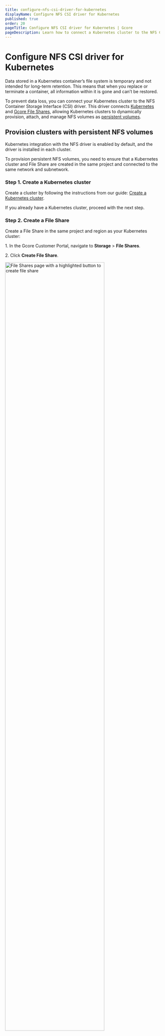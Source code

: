 ```yaml
---
title: configure-nfs-csi-driver-for-kubernetes
displayName: Configure NFS CSI driver for Kubernetes
published: true
order: 20
pageTitle: Configure NFS CSI driver for Kubernetes | Gcore
pageDescription: Learn how to connect a Kubernetes cluster to the NFS Container Storage Interface (CSI) driver and manage NFS volumes as persistent volumes. 
---
```

# Configure NFS CSI driver for Kubernetes 

Data stored in a Kubernetes container’s file system is temporary and not intended for long-term retention. This means that when you replace or terminate a container, all information within it is gone and can’t be restored. 

To prevent data loss, you can connect your Kubernetes cluster to the NFS Container Storage Interface (CSI) driver. This driver connects <a href="https://gcore.com/docs/cloud/kubernetes/about-gcore-kubernetes" target="_blank">Kubernetes</a> and <a href="https://gcore.com/docs/cloud/file-shares/about-file-shares" target="_blank">Gcore File Shares</a>, allowing Kubernetes clusters to dynamically provision, attach, and manage NFS volumes as <a href="https://gcore.com/docs/cloud/kubernetes/storage/create-a-pvc-and-bind-it-to-a-pod" target="_blank">persistent volumes</a>. 

## Provision clusters with persistent NFS volumes

Kubernetes integration with the NFS driver is enabled by default, and the driver is installed in each cluster. 

<alert-element type="info" title="Info">

To provision persistent NFS volumes, you need to ensure that a Kubernetes cluster and File Share are created in the same project and connected to the same network and subnetwork.

</alert-element>

### Step 1. Create a Kubernetes cluster

Create a cluster by following the instructions from our guide: <a href="https://gcore.com/docs/cloud/kubernetes/clusters/create-a-kubernetes-cluster" target="_blank">Create a Kubernetes cluster</a>. 

If you already have a Kubernetes cluster, proceed with the next step.

### Step 2. Create a File Share

Create a File Share in the same project and region as your Kubernetes cluster: 

1\. In the Gcore Customer Portal, navigate to **Storage** > **File Shares**.

2\. Click **Create File Share**.

<img src="https://assets.gcore.pro/docs/cloud/kubernetes/storage/add-file-share.png" alt="File Shares page with a highlighted button to create file share" width="80%">

3\. Configure File Share settings:

- **Basic settings**: enter the name of the File Share and specify its size and protocol.

- **File Share network settings**: select the private network and subnetwork that you will use for file sharing. Ensure that they match the ones selected in your Kubernetes cluster.

- **Access**: click the **Add rule** button and specify the IP addresses of machines that should have access to the File Share, along with their access modes.

- (optional) **Add tags**: add metadata to your File Share. 

The File Share should be set up within a few minutes.

### Step 3. Validate persistent NFS volume configuration

Run the following command to retrieve information about the storage classes configured in your Kubernetes cluster: 

```
kubectl get storageclass 
```

If everything’s set up correctly, the `gcore-nfs storage` class should be listed among other storage classes. 